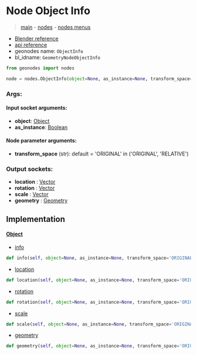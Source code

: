 # Node Object Info

> [main](../structure.md) - [nodes](nodes.md) - [nodes menus](nodes_menus.md)

- [Blender reference](https://docs.blender.org/manual/en/latest/modeling/geometry_nodes/input/object_info.html)
- [api reference](https://docs.blender.org/api/current/bpy.types.GeometryNodeObjectInfo.html)
- geonodes name: `ObjectInfo`
- bl_idname: `GeometryNodeObjectInfo`

```python
from geonodes import nodes

node = nodes.ObjectInfo(object=None, as_instance=None, transform_space='ORIGINAL')
```

### Args:

#### Input socket arguments:

- **object**: [Object](Object.md)
- **as_instance**: [Boolean](Boolean.md)

#### Node parameter arguments:

- **transform_space** (str): default = 'ORIGINAL' in ('ORIGINAL', 'RELATIVE')

### Output sockets:

- **location** : [Vector](Vector.md)
- **rotation** : [Vector](Vector.md)
- **scale** : [Vector](Vector.md)
- **geometry** : [Geometry](Geometry.md)

## Implementation

#### [Object](Object.md)

 - [info](Object.md#info)
  ```python
  def info(self, object=None, as_instance=None, transform_space='ORIGINAL')
  ```

 - [location](Object.md#location)
  ```python
  def location(self, object=None, as_instance=None, transform_space='ORIGINAL')
  ```

 - [rotation](Object.md#rotation)
  ```python
  def rotation(self, object=None, as_instance=None, transform_space='ORIGINAL')
  ```

 - [scale](Object.md#scale)
  ```python
  def scale(self, object=None, as_instance=None, transform_space='ORIGINAL')
  ```

 - [geometry](Object.md#geometry)
  ```python
  def geometry(self, object=None, as_instance=None, transform_space='ORIGINAL')
  ```

